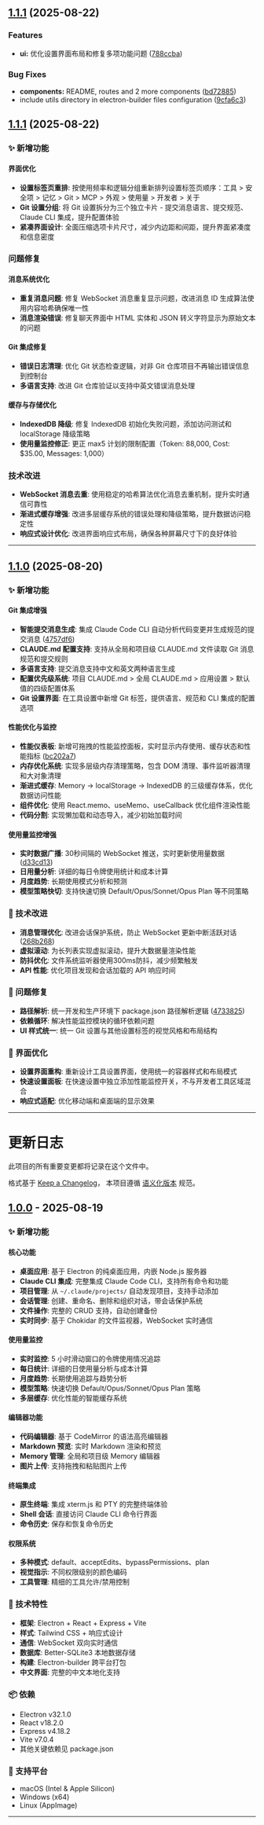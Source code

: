 ## [1.1.1](https://github.com/felix-liuyj/claude-code-ui-desktop/compare/v1.1.0...v1.1.1) (2025-08-22)

### Features

* **ui:** 优化设置界面布局和修复多项功能问题 ([788ccba](https://github.com/felix-liuyj/claude-code-ui-desktop/commit/788ccba07e669bd5078b73ccc1a1af7c71381b4e))

### Bug Fixes

* **components:** README, routes and 2 more components ([bd72885](https://github.com/felix-liuyj/claude-code-ui-desktop/commit/bd7288525155d9f4361246c6a347b33722e1a1d7))
* include utils directory in electron-builder files configuration ([9cfa6c3](https://github.com/felix-liuyj/claude-code-ui-desktop/commit/9cfa6c389758f09b9b009e692c023a1546665133))
## [1.1.1](https://github.com/felix-liuyj/claude-code-ui-desktop/compare/v1.1.0...v1.1.1) (2025-08-22)

### ✨ 新增功能

#### 界面优化
* **设置标签页重排**: 按使用频率和逻辑分组重新排列设置标签页顺序：工具 > 安全项 > 记忆 > Git > MCP > 外观 > 使用量 > 开发者 > 关于
* **Git 设置分组**: 将 Git 设置拆分为三个独立卡片 - 提交消息语言、提交规范、Claude CLI 集成，提升配置体验
* **紧凑界面设计**: 全面压缩选项卡片尺寸，减少内边距和间距，提升界面紧凑度和信息密度

### 问题修复

#### 消息系统优化
* **重复消息问题**: 修复 WebSocket 消息重复显示问题，改进消息 ID 生成算法使用内容哈希确保唯一性
* **消息渲染错误**: 修复聊天界面中 HTML 实体和 JSON 转义字符显示为原始文本的问题

#### Git 集成修复
* **错误日志清理**: 优化 Git 状态检查逻辑，对非 Git 仓库项目不再输出错误信息到控制台
* **多语言支持**: 改进 Git 仓库验证以支持中英文错误消息处理

#### 缓存与存储优化  
* **IndexedDB 降级**: 修复 IndexedDB 初始化失败问题，添加访问测试和 localStorage 降级策略
* **使用量监控修正**: 更正 max5 计划的限制配置（Token: 88,000, Cost: $35.00, Messages: 1,000）

### 技术改进

* **WebSocket 消息去重**: 使用稳定的哈希算法优化消息去重机制，提升实时通信可靠性
* **渐进式缓存增强**: 改进多层缓存系统的错误处理和降级策略，提升数据访问稳定性
* **响应式设计优化**: 改进界面响应式布局，确保各种屏幕尺寸下的良好体验

---

## [1.1.0](https://github.com/felix-liuyj/claude-code-ui-desktop/compare/v1.0.0...v1.1.0) (2025-08-20)

### ✨ 新增功能

#### Git 集成增强
* **智能提交消息生成**: 集成 Claude Code CLI 自动分析代码变更并生成规范的提交消息 ([4757df6](https://github.com/felix-liuyj/claude-code-ui-desktop/commit/4757df6bab238ca3c13eaa9569c9ada9cb9a3e4d))
* **CLAUDE.md 配置支持**: 支持从全局和项目级 CLAUDE.md 文件读取 Git 消息规范和提交规则
* **多语言支持**: 提交消息支持中文和英文两种语言生成
* **配置优先级系统**: 项目 CLAUDE.md > 全局 CLAUDE.md > 应用设置 > 默认值的四级配置体系
* **Git 设置界面**: 在工具设置中新增 Git 标签，提供语言、规范和 CLI 集成的配置选项

#### 性能优化与监控
* **性能仪表板**: 新增可拖拽的性能监控面板，实时显示内存使用、缓存状态和性能指标 ([bc202a7](https://github.com/felix-liuyj/claude-code-ui-desktop/commit/bc202a798b0c587adb420d988b2d0600802cf6c5))
* **内存优化系统**: 实现多层级内存清理策略，包含 DOM 清理、事件监听器清理和大对象清理
* **渐进式缓存**: Memory → localStorage → IndexedDB 的三级缓存体系，优化数据访问性能
* **组件优化**: 使用 React.memo、useMemo、useCallback 优化组件渲染性能
* **代码分割**: 实现懒加载和动态导入，减少初始加载时间

#### 使用量监控增强
* **实时数据广播**: 30秒间隔的 WebSocket 推送，实时更新使用量数据 ([d33cd13](https://github.com/felix-liuyj/claude-code-ui-desktop/commit/d33cd1326515887890f3090d182154a913eff4a5))
* **日用量分析**: 详细的每日令牌使用统计和成本计算
* **月度趋势**: 长期使用模式分析和预测
* **模型策略快切**: 支持快速切换 Default/Opus/Sonnet/Opus Plan 等不同策略

### 🔧 技术改进

* **消息管理优化**: 改进会话保护系统，防止 WebSocket 更新中断活跃对话 ([268b268](https://github.com/felix-liuyj/claude-code-ui-desktop/commit/268b268566d2ea56c638ba3dead2e4b3f7706ec1))
* **虚拟滚动**: 为长列表实现虚拟滚动，提升大数据量渲染性能
* **防抖优化**: 文件系统监听器使用300ms防抖，减少频繁触发
* **API 性能**: 优化项目发现和会话加载的 API 响应时间

### 🐛 问题修复

* **路径解析**: 统一开发和生产环境下 package.json 路径解析逻辑 ([4733825](https://github.com/felix-liuyj/claude-code-ui-desktop/commit/4733825a47e1f33c174031af07d4d8207ee9e9dd))
* **依赖循环**: 解决性能监控模块的循环依赖问题
* **UI 样式统一**: 统一 Git 设置与其他设置标签的视觉风格和布局结构

### 🎯 界面优化

* **设置界面重构**: 重新设计工具设置界面，使用统一的容器样式和布局模式  
* **快速设置面板**: 在快速设置中独立添加性能监控开关，不与开发者工具区域混合
* **响应式适配**: 优化移动端和桌面端的显示效果

---

# 更新日志

此项目的所有重要变更都将记录在这个文件中。

格式基于 [Keep a Changelog](https://keepachangelog.com/zh-CN/1.0.0/)，
本项目遵循 [语义化版本](https://semver.org/lang/zh-CN/) 规范。

## [1.0.0] - 2025-08-19

### ✨ 新增功能

#### 核心功能
- **桌面应用**: 基于 Electron 的纯桌面应用，内嵌 Node.js 服务器
- **Claude CLI 集成**: 完整集成 Claude Code CLI，支持所有命令和功能
- **项目管理**: 从 `~/.claude/projects/` 自动发现项目，支持手动添加
- **会话管理**: 创建、重命名、删除和组织对话，带会话保护系统
- **文件操作**: 完整的 CRUD 支持，自动创建备份
- **实时同步**: 基于 Chokidar 的文件监视器，WebSocket 实时通信

#### 使用量监控
- **实时监控**: 5 小时滑动窗口的令牌使用情况追踪
- **每日统计**: 详细的日使用量分析与成本计算
- **月度趋势**: 长期使用追踪与趋势分析
- **模型策略**: 快速切换 Default/Opus/Sonnet/Opus Plan 策略
- **多层缓存**: 优化性能的智能缓存系统

#### 编辑器功能
- **代码编辑器**: 基于 CodeMirror 的语法高亮编辑器
- **Markdown 预览**: 实时 Markdown 渲染和预览
- **Memory 管理**: 全局和项目级 Memory 编辑器
- **图片上传**: 支持拖拽和粘贴图片上传

#### 终端集成
- **原生终端**: 集成 xterm.js 和 PTY 的完整终端体验
- **Shell 会话**: 直接访问 Claude CLI 命令行界面
- **命令历史**: 保存和恢复命令历史

#### 权限系统
- **多种模式**: default、acceptEdits、bypassPermissions、plan
- **视觉指示**: 不同权限级别的颜色编码
- **工具管理**: 精细的工具允许/禁用控制

### 🔧 技术特性

- **框架**: Electron + React + Express + Vite
- **样式**: Tailwind CSS + 响应式设计
- **通信**: WebSocket 双向实时通信
- **数据库**: Better-SQLite3 本地数据存储
- **构建**: Electron-builder 跨平台打包
- **中文界面**: 完整的中文本地化支持

### 📦 依赖

- Electron v32.1.0
- React v18.2.0
- Express v4.18.2
- Vite v7.0.4
- 其他关键依赖见 package.json

### 🎯 支持平台

- macOS (Intel & Apple Silicon)
- Windows (x64)
- Linux (AppImage)

---

[1.0.0]: https://github.com/felix-liuyj/claude-code-ui-desktop/releases/tag/v1.0.0